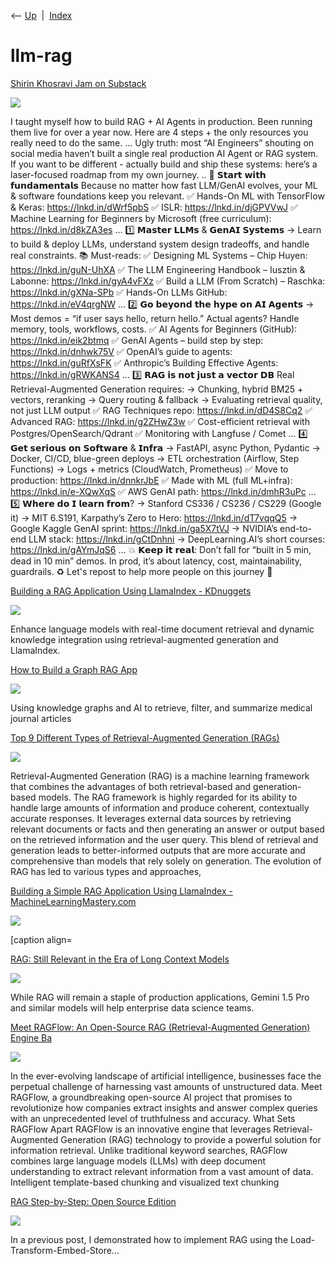 <div class="nav">

⟵ [Up](index.html)  \|  [Index](index.html)

</div>

# llm-rag

<div class="cards">

<div class="card">

<div class="card-title">

[Shirin Khosravi Jam on
Substack](https://substack.com/@shirinkjam/note/c-133160958?r=oc5d&utm_medium=ios&utm_source=notes-share-action)

</div>

<div class="card-image">

[![](https://substack-post-media.s3.amazonaws.com/public/images/1abc67af-38cf-4cdc-bd70-3d897e8cac30_1200x1599.jpeg)](https://substack.com/@shirinkjam/note/c-133160958?r=oc5d&utm_medium=ios&utm_source=notes-share-action)

</div>

I taught myself how to build RAG + AI Agents in production. Been running
them live for over a year now. Here are 4 steps + the only resources you
really need to do the same. … Ugly truth: most “AI Engineers” shouting
on social media haven’t built a single real production AI Agent or RAG
system. If you want to be different - actually build and ship these
systems: here’s a laser-focused roadmap from my own journey. .. 🚀 𝗦𝘁𝗮𝗿𝘁
𝘄𝗶𝘁𝗵 𝗳𝘂𝗻𝗱𝗮𝗺𝗲𝗻𝘁𝗮𝗹𝘀 Because no matter how fast LLM/GenAI evolves, your ML
& software foundations keep you relevant. ✅ Hands-On ML with TensorFlow
& Keras: https://lnkd.in/dWrf5pbS ✅ ISLR: https://lnkd.in/djGPVVwJ ✅
Machine Learning for Beginners by Microsoft (free curriculum):
https://lnkd.in/d8kZA3es … 1️⃣ 𝗠𝗮𝘀𝘁𝗲𝗿 𝗟𝗟𝗠𝘀 & 𝗚𝗲𝗻𝗔𝗜 𝗦𝘆𝘀𝘁𝗲𝗺𝘀 → Learn to
build & deploy LLMs, understand system design tradeoffs, and handle real
constraints. 📚 Must-reads: ✅ Designing ML Systems – Chip Huyen:
https://lnkd.in/guN-UhXA ✅ The LLM Engineering Handbook – Iusztin &
Labonne: https://lnkd.in/gyA4vFXz ✅ Build a LLM (From Scratch) –
Raschka: https://lnkd.in/gXNa-SPb ✅ Hands-On LLMs GitHub:
https://lnkd.in/eV4qrgNW … 2️⃣ 𝗚𝗼 𝗯𝗲𝘆𝗼𝗻𝗱 𝘁𝗵𝗲 𝗵𝘆𝗽𝗲 𝗼𝗻 𝗔𝗜 𝗔𝗴𝗲𝗻𝘁𝘀 → Most
demos = “if user says hello, return hello.” Actual agents? Handle
memory, tools, workflows, costs. ✅ AI Agents for Beginners (GitHub):
https://lnkd.in/eik2btmq ✅ GenAI Agents – build step by step:
https://lnkd.in/dnhwk75V ✅ OpenAI’s guide to agents:
https://lnkd.in/guRfXsFK ✅ Anthropic’s Building Effective Agents:
https://lnkd.in/gRWKANS4 … 3️⃣ 𝗥𝗔𝗚 𝗶𝘀 𝗻𝗼𝘁 𝗷𝘂𝘀𝘁 𝗮 𝘃𝗲𝗰𝘁𝗼𝗿 𝗗𝗕 Real
Retrieval-Augmented Generation requires: → Chunking, hybrid BM25 +
vectors, reranking → Query routing & fallback → Evaluating retrieval
quality, not just LLM output ✅ RAG Techniques repo:
https://lnkd.in/dD4S8Cq2 ✅ Advanced RAG: https://lnkd.in/g2ZHwZ3w ✅
Cost-efficient retrieval with Postgres/OpenSearch/Qdrant ✅ Monitoring
with Langfuse / Comet … 4️⃣ 𝗚𝗲𝘁 𝘀𝗲𝗿𝗶𝗼𝘂𝘀 𝗼𝗻 𝗦𝗼𝗳𝘁𝘄𝗮𝗿𝗲 & 𝗜𝗻𝗳𝗿𝗮 → FastAPI,
async Python, Pydantic → Docker, CI/CD, blue-green deploys → ETL
orchestration (Airflow, Step Functions) → Logs + metrics (CloudWatch,
Prometheus) ✅ Move to production: https://lnkd.in/dnnkrJbE ✅ Made with
ML (full ML+infra): https://lnkd.in/e-XQwXqS ✅ AWS GenAI path:
https://lnkd.in/dmhR3uPc … 5️⃣ 𝗪𝗵𝗲𝗿𝗲 𝗱𝗼 𝗜 𝗹𝗲𝗮𝗿𝗻 𝗳𝗿𝗼𝗺? → Stanford CS336 /
CS236 / CS229 (Google it) → MIT 6.S191, Karpathy’s Zero to Hero:
https://lnkd.in/dT7vqqQ5 → Google Kaggle GenAI sprint:
https://lnkd.in/ga5X7tVJ → NVIDIA’s end-to-end LLM stack:
https://lnkd.in/gCtDnhni → DeepLearning.AI’s short courses:
https://lnkd.in/gAYmJqS6 … 💥 𝗞𝗲𝗲𝗽 𝗶𝘁 𝗿𝗲𝗮𝗹: Don’t fall for “built in 5
min, dead in 10 min” demos. In prod, it’s about latency, cost,
maintainability, guardrails. ♻️ Let's repost to help more people on this
journey 💚

</div>

<div class="card">

<div class="card-title">

[Building a RAG Application Using LlamaIndex -
KDnuggets](https://www.kdnuggets.com/building-a-rag-application-using-llamaindex)

</div>

<div class="card-image">

[![](https://www.kdnuggets.com/wp-content/uploads/kdn-ferrer-rag-llamaindex.png)](https://www.kdnuggets.com/building-a-rag-application-using-llamaindex)

</div>

Enhance language models with real-time document retrieval and dynamic
knowledge integration using retrieval-augmented generation and
LlamaIndex.

</div>

<div class="card">

<div class="card-title">

[How to Build a Graph RAG
App](https://towardsdatascience.com/how-to-build-a-graph-rag-app-b323fc33ba06?source=rss----7f60cf5620c9---4)

</div>

<div class="card-image">

[![](https://miro.medium.com/v2/resize:fit:1200/1*fsYI8Riyq2lAsH8wTCuKhw.png)](https://towardsdatascience.com/how-to-build-a-graph-rag-app-b323fc33ba06?source=rss----7f60cf5620c9---4)

</div>

Using knowledge graphs and AI to retrieve, filter, and summarize medical
journal articles

</div>

<div class="card">

<div class="card-title">

[Top 9 Different Types of Retrieval-Augmented Generation
(RAGs)](https://www.marktechpost.com/2024/09/14/top-9-different-types-of-retrieval-augmented-generation-rags)

</div>

<div class="card-image">

[![](https://www.marktechpost.com/wp-content/uploads/2024/09/P0z9zxKgRaSehlAFs0QzfQ.jpg)](https://www.marktechpost.com/2024/09/14/top-9-different-types-of-retrieval-augmented-generation-rags)

</div>

Retrieval-Augmented Generation (RAG) is a machine learning framework
that combines the advantages of both retrieval-based and
generation-based models. The RAG framework is highly regarded for its
ability to handle large amounts of information and produce coherent,
contextually accurate responses. It leverages external data sources by
retrieving relevant documents or facts and then generating an answer or
output based on the retrieved information and the user query. This blend
of retrieval and generation leads to better-informed outputs that are
more accurate and comprehensive than models that rely solely on
generation. The evolution of RAG has led to various types and
approaches,

</div>

<div class="card">

<div class="card-title">

[Building a Simple RAG Application Using LlamaIndex -
MachineLearningMastery.com](https://machinelearningmastery.com/building-a-simple-rag-application-using-llamaindex)

</div>

<div class="card-image">

[![](https://machinelearningmastery.com/wp-content/uploads/2024/08/mlm-awan-rag-applications-llamaindex.png)](https://machinelearningmastery.com/building-a-simple-rag-application-using-llamaindex)

</div>

\[caption align=

</div>

<div class="card">

<div class="card-title">

[RAG: Still Relevant in the Era of Long Context
Models](https://thenewstack.io/rag-still-relevant-in-the-era-of-long-context-models)

</div>

<div class="card-image">

[![](https://cdn.thenewstack.io/media/2024/05/1b558d74-color-3498348_1280.jpg)](https://thenewstack.io/rag-still-relevant-in-the-era-of-long-context-models)

</div>

While RAG will remain a staple of production applications, Gemini 1.5
Pro and similar models will help enterprise data science teams.

</div>

<div class="card">

<div class="card-title">

[Meet RAGFlow: An Open-Source RAG (Retrieval-Augmented Generation)
Engine
Ba](https://www.marktechpost.com/2024/04/06/meet-ragflow-an-open-source-rag-retrieval-augmented-generation-engine-based-on-deep-document-understanding)

</div>

<div class="card-image">

[![](https://www.marktechpost.com/wp-content/uploads/2024/04/Screenshot-2024-04-06-at-12.23.11-AM.png)](https://www.marktechpost.com/2024/04/06/meet-ragflow-an-open-source-rag-retrieval-augmented-generation-engine-based-on-deep-document-understanding)

</div>

In the ever-evolving landscape of artificial intelligence, businesses
face the perpetual challenge of harnessing vast amounts of unstructured
data. Meet RAGFlow, a groundbreaking open-source AI project that
promises to revolutionize how companies extract insights and answer
complex queries with an unprecedented level of truthfulness and
accuracy. What Sets RAGFlow Apart RAGFlow is an innovative engine that
leverages Retrieval-Augmented Generation (RAG) technology to provide a
powerful solution for information retrieval. Unlike traditional keyword
searches, RAGFlow combines large language models (LLMs) with deep
document understanding to extract relevant information from a vast
amount of data.  Intelligent template-based chunking and visualized text
chunking

</div>

<div class="card">

<div class="card-title">

[RAG Step-by-Step: Open Source
Edition](https://dev.to/spara_50/rag-step-by-step-open-source-edition-330g)

</div>

<div class="card-image">

[![](https://media.dev.to/dynamic/image/width=1000,height=500,fit=cover,gravity=auto,format=auto/https%3A%2F%2Fdev-to-uploads.s3.amazonaws.com%2Fuploads%2Farticles%2Fq9omp1ylnwoavj9fg1hw.jpg)](https://dev.to/spara_50/rag-step-by-step-open-source-edition-330g)

</div>

In a previous post, I demonstrated how to implement RAG using the
Load-Transform-Embed-Store...

</div>

</div>
